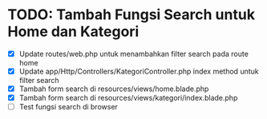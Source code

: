 # TODO: Tambah Fungsi Search untuk Home dan Kategori

- [x] Update routes/web.php untuk menambahkan filter search pada route home
- [x] Update app/Http/Controllers/KategoriController.php index method untuk filter search
- [x] Tambah form search di resources/views/home.blade.php
- [x] Tambah form search di resources/views/kategori/index.blade.php
- [ ] Test fungsi search di browser
